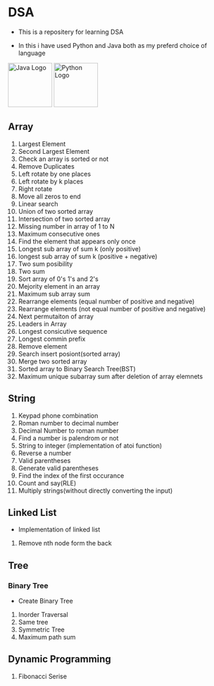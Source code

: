 # DSA

- This is a repositery for learning DSA

- In this i have used Python and Java both as my preferd choice of language

<img src="https://upload.wikimedia.org/wikipedia/en/3/30/Java_programming_language_logo.svg" alt="Java Logo" width="100" height="100">
<img src="https://upload.wikimedia.org/wikipedia/commons/c/c3/Python-logo-notext.svg" alt="Python Logo" width="100" height="100">

## Array

1. Largest Element
2. Second Largest Element
3. Check an array is sorted or not
4. Remove Duplicates
5. Left rotate by one places
6. Left rotate by k places
7. Right rotate
8. Move all zeros to end
9. Linear search
10. Union of two sorted array
11. Intersection of two sorted array
12. Missing number in array of 1 to N
13. Maximum consecutive ones
14. Find the element that appears only once
15. Longest sub array of sum k (only positive)
16. longest sub array of sum k (positive + negative)
17. Two sum posibility
18. Two sum
19. Sort array of 0's 1's and 2's
20. Mejority element in an array
21. Maximum sub array sum
22. Rearrange elements (equal number of positive and negative)
23. Rearrange elements (not equal number of positive and negative)
24. Next permutaiton of array
25. Leaders in Array
26. Longest consicutive sequence
27. Longest commin prefix
28. Remove element
29. Search insert posiont(sorted array)
30. Merge two sorted array
31. Sorted array to Binary Search Tree(BST)
32. Maximum unique subarray sum after deletion of array elemnets

## String

1. Keypad phone combination
2. Roman number to decimal number
3. Decimal Number to roman number
4. Find a number is palendrom or not
5. String to integer (implementation of atoi function)
6. Reverse a number
7. Valid parentheses
8. Generate valid parentheses
9. Find the index of the first occurance
10. Count and say(RLE)
11. Multiply strings(without directly converting the input)

## Linked List

- Implementation of linked list

1. Remove nth node form the back

## Tree

### Binary Tree

- Create Binary Tree

1. Inorder Traversal
2. Same tree
3. Symmetric Tree
4. Maximum path sum

## Dynamic Programming

1. Fibonacci Serise

